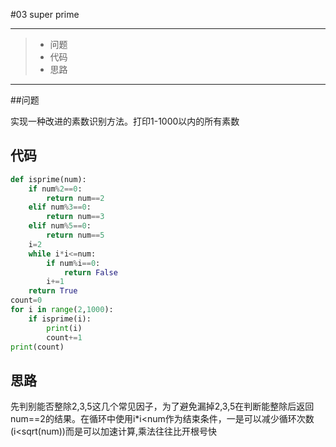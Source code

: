 #03 super prime

---

> * 问题
> * 代码
> * 思路

---

##问题

实现一种改进的素数识别方法。打印1-1000以内的所有素数

## 代码

```python
def isprime(num):
    if num%2==0:
        return num==2
    elif num%3==0:
        return num==3
    elif num%5==0:
        return num==5
    i=2
    while i*i<=num:
        if num%i==0:
            return False
        i+=1
    return True
count=0
for i in range(2,1000):
    if isprime(i):
        print(i)
        count+=1
print(count)
```

## 思路

先判别能否整除2,3,5这几个常见因子，为了避免漏掉2,3,5在判断能整除后返回num==2的结果。在循环中使用i*i<num作为结束条件，一是可以减少循环次数(i<sqrt(num))而是可以加速计算,乘法往往比开根号快